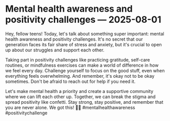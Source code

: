# Mental health awareness and positivity challenges — 2025-08-01

Hey, fellow teens! Today, let's talk about something super important: mental health awareness and positivity challenges. It's no secret that our generation faces its fair share of stress and anxiety, but it's crucial to open up about our struggles and support each other.

Taking part in positivity challenges like practicing gratitude, self-care routines, or mindfulness exercises can make a world of difference in how we feel every day. Challenge yourself to focus on the good stuff, even when everything feels overwhelming. And remember, it's okay not to be okay sometimes. Don't be afraid to reach out for help if you need it.

Let's make mental health a priority and create a supportive community where we can lift each other up. Together, we can break the stigma and spread positivity like confetti. Stay strong, stay positive, and remember that you are never alone. We got this! 💪🌟 #mentalhealthawareness #positivitychallenge